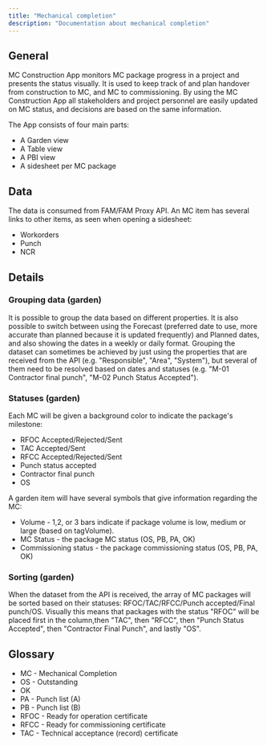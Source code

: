 ```yaml
---
title: "Mechanical completion"
description: "Documentation about mechanical completion"
---
```


## General
MC Construction App monitors MC package progress in a project and presents the status visually. It is used to keep track of and plan handover from construction to MC, and MC to commissioning. By using the MC Construction App all stakeholders and project personnel are easily updated on MC status, and decisions are based on the same information.

The App consists of four main parts:
* A Garden view
* A Table view
* A PBI view
* A sidesheet per MC package

## Data
The data is consumed from FAM/FAM Proxy API. An MC item has several links to other items, as seen when opening a sidesheet:
* Workorders
* Punch
* NCR

## Details

### Grouping data (garden)
It is possible to group the data based on different properties. It is also possible to switch between using the Forecast (preferred date to use, more accurate than planned because it is updated frequently) and Planned dates, and also showing the dates in a weekly or daily format. Grouping the dataset can sometimes be achieved by just using the properties that are received from the API (e.g. "Responsible", "Area", "System"), but several of them need to be resolved based on dates and statuses (e.g. "M-01 Contractor final punch", "M-02 Punch Status Accepted"). 

### Statuses (garden)
Each MC will be given a background color to indicate the package's milestone:
* RFOC Accepted/Rejected/Sent
* TAC Accepted/Sent
* RFCC Accepted/Rejected/Sent
* Punch status accepted
* Contractor final punch
* OS

A garden item will have several symbols that give information regarding the MC:
* Volume - 1,2, or 3 bars indicate if package volume is low, medium or large (based on tagVolume).
* MC Status - the package MC status (OS, PB, PA, OK)
* Commissioning status - the package commissioning status (OS, PB, PA, OK)

### Sorting (garden)
When the dataset from the API is received, the array of MC packages will be sorted based on their statuses: RFOC/TAC/RFCC/Punch accepted/Final punch/OS. Visually this means that packages with the status "RFOC" will be placed first in the column,then "TAC", then "RFCC", then "Punch Status Accepted", then "Contractor Final Punch", and lastly "OS".

## Glossary
* MC - Mechanical Completion
* OS - Outstanding
* OK
* PA - Punch list (A)
* PB - Punch list (B)
* RFOC - Ready for operation certificate
* RFCC - Ready for commissioning certificate
* TAC - Technical acceptance (record) certificate